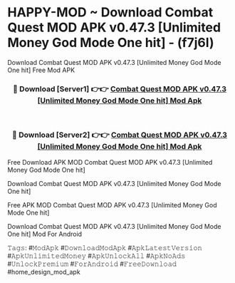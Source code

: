 # HAPPY-MOD ~ Download Combat Quest MOD APK v0.47.3 [Unlimited Money God Mode One hit] - (f7j6l)
Download Combat Quest MOD APK v0.47.3 [Unlimited Money God Mode One hit] Free Mod APK

<div align="center">
<h3>🔴 Download [Server1] 👉👉 <a href="https://apk-comot.site?title=Combat_Quest_MOD_APK_v0.47.3_[Unlimited_Money_God_Mode_One_hit]">Combat Quest MOD APK v0.47.3 [Unlimited Money God Mode One hit] Mod Apk</a></h3><br>

<h3>🔴 Download [Server2] 👉👉 <a href="https://apk-comot.site?title=Combat_Quest_MOD_APK_v0.47.3_[Unlimited_Money_God_Mode_One_hit]">Combat Quest MOD APK v0.47.3 [Unlimited Money God Mode One hit] Mod Apk</a></h3>
</div>


Free Download APK MOD Combat Quest MOD APK v0.47.3 [Unlimited Money God Mode One hit]

Download Combat Quest MOD APK v0.47.3 [Unlimited Money God Mode One hit] 

Free APK MOD Combat Quest MOD APK v0.47.3 [Unlimited Money God Mode One hit] 

Download Combat Quest MOD APK v0.47.3 [Unlimited Money God Mode One hit] Mod For Android

𝚃𝚊𝚐𝚜: #𝙼𝚘𝚍𝙰𝚙𝚔 #𝙳𝚘𝚠𝚗𝚕𝚘𝚊𝚍𝙼𝚘𝚍𝙰𝚙𝚔 #𝙰𝚙𝚔𝙻𝚊𝚝𝚎𝚜𝚝𝚅𝚎𝚛𝚜𝚒𝚘𝚗 #𝙰𝚙𝚔𝚄𝚗𝚕𝚒𝚖𝚒𝚝𝚎𝚍𝙼𝚘𝚗𝚎𝚢 #𝙰𝚙𝚔𝚄𝚗𝚕𝚘𝚌𝚔𝙰𝚕𝚕 #𝙰𝚙𝚔𝙽𝚘𝙰𝚍𝚜 #𝚄𝚗𝚕𝚘𝚌𝚔𝙿𝚛𝚎𝚖𝚒𝚞𝚖 #𝙵𝚘𝚛𝙰𝚗𝚍𝚛𝚘𝚒𝚍 #𝙵𝚛𝚎𝚎𝙳𝚘𝚠𝚗𝚕𝚘𝚊𝚍 #home_design_mod_apk